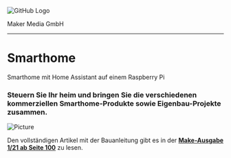 ![GitHub Logo](http://www.heise.de/make/icons/make_logo.png)

Maker Media GmbH
*** 

# Smarthome
Smarthome mit Home Assistant auf einem Raspberry Pi

### Steuern Sie Ihr heim und bringen Sie die verschiedenen kommerziellen Smarthome-Produkte sowie Eigenbau-Projekte zusammen.

![Picture](https://github.com/heise/Internetradio/blob/master/radio.png) 

Den vollständigen Artikel mit der Bauanleitung gibt es in der **[Make-Ausgabe 1/21 ab Seite 100](https://www.heise.de/select/make/2021/1/2033811452889924305)** zu lesen. 

